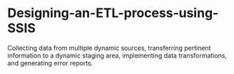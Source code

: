 # Designing-an-ETL-process-using-SSIS
Collecting data from multiple dynamic sources, transferring pertinent information to a dynamic staging area, implementing data transformations, and generating error reports.
